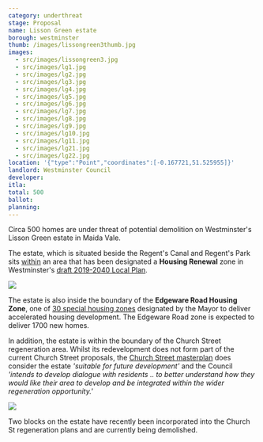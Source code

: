 ```yaml
---
category: underthreat
stage: Proposal
name: Lisson Green estate
borough: westminster
thumb: /images/lissongreen3thumb.jpg
images:
  - src/images/lissongreen3.jpg
  - src/images/lg1.jpg
  - src/images/lg2.jpg
  - src/images/lg3.jpg
  - src/images/lg4.jpg
  - src/images/lg5.jpg
  - src/images/lg6.jpg
  - src/images/lg7.jpg
  - src/images/lg8.jpg
  - src/images/lg9.jpg
  - src/images/lg10.jpg
  - src/images/lg11.jpg
  - src/images/lg21.jpg
  - src/images/lg22.jpg
location: '{"type":"Point","coordinates":[-0.167721,51.525955]}'
landlord: Westminster Council
developer:
itla:
total: 500
ballot:
planning:
---
```

Circa 500 homes are under threat of potential demolition on Westminster's Lisson Green estate in Maida Vale.

The estate, which is situated beside the Regent's Canal and Regent's Park sits [within](https://lbhf.maps.arcgis.com/apps/webappviewer/index.html?id=7cab3cdf6e344a0fb24df59ed6b9bdc5) an area that has been designated a __Housing Renewal__ zone in Westminster's [draft 2019-2040 Local Plan](https://www.westminster.gov.uk/cityplan2040).

<img src="/images/renewalarea.png" class="img-fluid rounded img-thumbnail">

The estate is also inside the boundary of the __Edgeware Road Housing Zone__, one of [30 special housing zones](https://www.london.gov.uk/what-we-do/housing-and-land/increasing-housing-supply/housing-zones#acc-i-42741) designated by the Mayor to deliver accelerated housing development. The Edgeware Road zone is expected to deliver 1700 new homes.

 
In addition, the estate is within the boundary of the Church Street regeneration area. Whilst its redevelopment does not form part of the current Church Street proposals, the [Church Street masterplan](https://www.westminster.gov.uk/sites/default/files/ev_h_008_church_street_masterplan_wcc_2017.pdf) does consider the estate _'suitable for future development'_ and the Council _'intends to develop dialogue with residents .. to better understand how they would like their area to develop and be integrated within the wider regeneration opportunity.'_ 

<img src="/images/otheropportunities.png" class="img-fluid rounded img-thumbnail">

Two blocks on the estate have recently been incorporated into the Church St regeneration plans and are currently being demolished.
